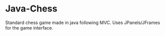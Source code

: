 # Java-Chess

Standard chess game made in java following MVC. Uses JPanels/JFrames for the game interface.
